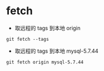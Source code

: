 # fetch

- 取远程的 tags 到本地 origin
```shell
git fetch --tags
```

- 取远程的 tags 到本地 mysql-5.7.44
```shell
git fetch origin mysql-5.7.44
```
